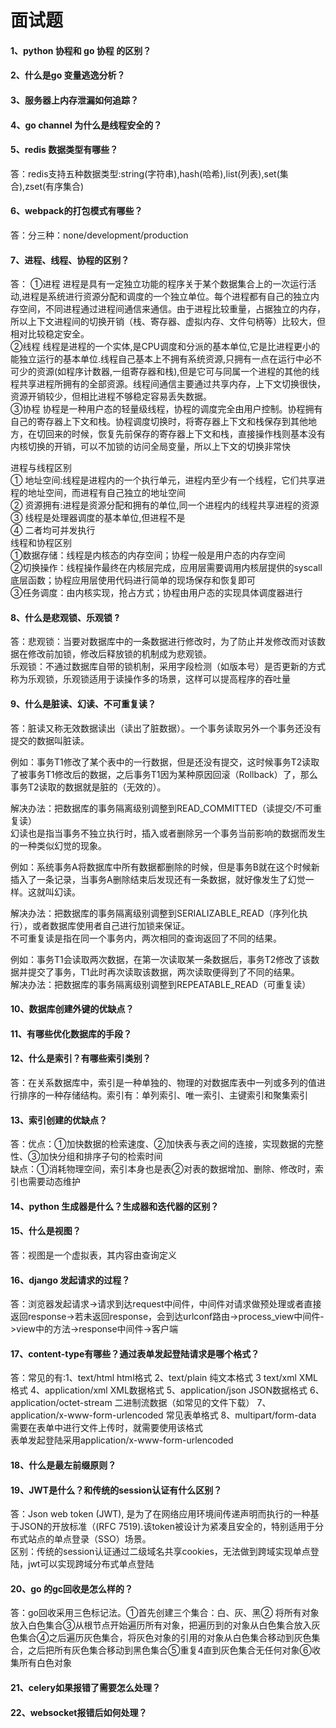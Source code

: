# 面试题
#### 1、python 协程和 go 协程 的区别？  
#### 2、什么是go 变量逃逸分析？  
#### 3、服务器上内存泄漏如何追踪？  
#### 4、go channel 为什么是线程安全的？  
#### 5、redis 数据类型有哪些？  
答：redis支持五种数据类型:string(字符串),hash(哈希),list(列表),set(集合),zset(有序集合)  
#### 6、webpack的打包模式有哪些？  
答：分三种：none/development/production  
#### 7、进程、线程、协程的区别？  
答：  ①进程 进程是具有一定独立功能的程序关于某个数据集合上的一次运行活动,进程是系统进行资源分配和调度的一个独立单位。每个进程都有自己的独立内存空间，不同进程通过进程间通信来通信。由于进程比较重量，占据独立的内存，所以上下文进程间的切换开销（栈、寄存器、虚拟内存、文件句柄等）比较大，但相对比较稳定安全。  
②线程
线程是进程的一个实体,是CPU调度和分派的基本单位,它是比进程更小的能独立运行的基本单位.线程自己基本上不拥有系统资源,只拥有一点在运行中必不可少的资源(如程序计数器,一组寄存器和栈),但是它可与同属一个进程的其他的线程共享进程所拥有的全部资源。线程间通信主要通过共享内存，上下文切换很快，资源开销较少，但相比进程不够稳定容易丢失数据。    
③协程
协程是一种用户态的轻量级线程，协程的调度完全由用户控制。协程拥有自己的寄存器上下文和栈。协程调度切换时，将寄存器上下文和栈保存到其他地方，在切回来的时候，恢复先前保存的寄存器上下文和栈，直接操作栈则基本没有内核切换的开销，可以不加锁的访问全局变量，所以上下文的切换非常快

进程与线程区别  
① 地址空间:线程是进程内的一个执行单元，进程内至少有一个线程，它们共享进程的地址空间，而进程有自己独立的地址空间  
② 资源拥有:进程是资源分配和拥有的单位,同一个进程内的线程共享进程的资源  
③ 线程是处理器调度的基本单位,但进程不是  
④ 二者均可并发执行  
线程和协程区别  
①数据存储：线程是内核态的内存空间；协程一般是用户态的内存空间  
②切换操作：线程操作最终在内核层完成，应用层需要调用内核层提供的syscall底层函数；协程应用层使用代码进行简单的现场保存和恢复即可  
③任务调度：由内核实现，抢占方式；协程由用户态的实现具体调度器进行  
#### 8、什么是悲观锁、乐观锁 ?
答：悲观锁：当要对数据库中的一条数据进行修改时，为了防止并发修改而对该数据在修改前加锁，修改后释放锁的机制成为悲观锁。  
乐观锁：不通过数据库自带的锁机制，采用字段检测（如版本号）是否更新的方式称为乐观锁，乐观锁适用于读操作多的场景，这样可以提高程序的吞吐量  
#### 9、什么是脏读、幻读、不可重复读？
答：脏读又称无效数据读出（读出了脏数据）。一个事务读取另外一个事务还没有提交的数据叫脏读。

例如：事务T1修改了某个表中的一行数据，但是还没有提交，这时候事务T2读取了被事务T1修改后的数据，之后事务T1因为某种原因回滚（Rollback）了，那么事务T2读取的数据就是脏的（无效的）。

解决办法：把数据库的事务隔离级别调整到READ_COMMITTED（读提交/不可重复读）  
幻读也是指当事务不独立执行时，插入或者删除另一个事务当前影响的数据而发生的一种类似幻觉的现象。

例如：系统事务A将数据库中所有数据都删除的时候，但是事务B就在这个时候新插入了一条记录，当事务A删除结束后发现还有一条数据，就好像发生了幻觉一样。这就叫幻读。

解决办法：把数据库的事务隔离级别调整到SERIALIZABLE_READ（序列化执行），或者数据库使用者自己进行加锁来保证。  
不可重复读是指在同一个事务内，两次相同的查询返回了不同的结果。

例如：事务T1会读取两次数据，在第一次读取某一条数据后，事务T2修改了该数据并提交了事务，T1此时再次读取该数据，两次读取便得到了不同的结果。  
解决办法：把数据库的事务隔离级别调整到REPEATABLE_READ（可重复读）
#### 10、数据库创建外键的优缺点？  
#### 11、有哪些优化数据库的手段？  
#### 12、什么是索引？有哪些索引类别？  
答：在关系数据库中，索引是一种单独的、物理的对数据库表中一列或多列的值进行排序的一种存储结构。索引有：单列索引、唯一索引、主键索引和聚集索引
#### 13、索引创建的优缺点？  
答：优点：①加快数据的检索速度、②加快表与表之间的连接，实现数据的完整性、③加快分组和排序子句的检索时间   
缺点：①消耗物理空间，索引本身也是表②对表的数据增加、删除、修改时，索引也需要动态维护
#### 14、python 生成器是什么？生成器和迭代器的区别？  
#### 15、什么是视图？  
答：视图是一个虚拟表，其内容由查询定义  
#### 16、django 发起请求的过程？
答：浏览器发起请求->请求到达request中间件，中间件对请求做预处理或者直接返回response->若未返回response，会到达urlconf路由->process_view中间件->view中的方法->response中间件->客户端  
#### 17、content-type有哪些？通过表单发起登陆请求是哪个格式？
答：常见的有:1、text/html html格式 2、text/plain 纯文本格式 3 text/xml XML格式 4、application/xml XML数据格式 5、application/json JSON数据格式 6、application/octet-stream 二进制流数据（如常见的文件下载） 7、application/x-www-form-urlencoded 常见表单格式 8、multipart/form-data  需要在表单中进行文件上传时，就需要使用该格式  
表单发起登陆采用application/x-www-form-urlencoded 
#### 18、什么是最左前缀原则？  
#### 19、JWT是什么？和传统的session认证有什么区别？
答：Json web token (JWT), 是为了在网络应用环境间传递声明而执行的一种基于JSON的开放标准（(RFC 7519).该token被设计为紧凑且安全的，特别适用于分布式站点的单点登录（SSO）场景。  
区别：传统的session认证通过二级域名共享cookies，无法做到跨域实现单点登陆，jwt可以实现跨域分布式单点登陆  
#### 20、go 的gc回收是怎么样的？
答：go回收采用三色标记法。①首先创建三个集合：白、灰、黑② 将所有对象放入白色集合③从根节点开始遍历所有对象，把遍历到的对象从白色集合放入灰色集合④之后遍历灰色集合，将灰色对象的引用的对象从白色集合移动到灰色集合，之后把所有灰色集合移动到黑色集合⑤重复4直到灰色集合无任何对象⑥收集所有白色对象
#### 21、celery如果报错了需要怎么处理？
#### 22、websocket报错后如何处理？
